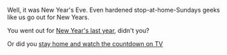 Well, it was New Year's Eve. Even hardened stop-at-home-Sundays geeks like us go out for New Years.

You went out for [New Year's last year](../new-years/new-years.md), didn't you?

Or did you [stay home and watch the countdown on TV](stay-at-home/stay-at-home.md)